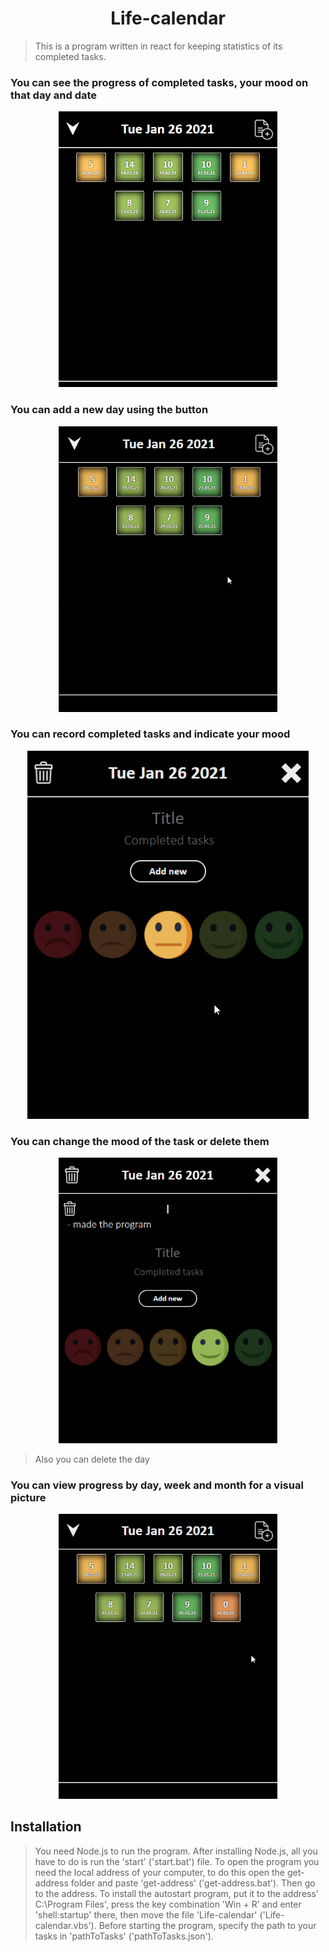 <h1 align="center">Life-calendar</h1>

> This is a program written in react for keeping statistics of its completed tasks.

<h3>You can see the progress of completed tasks, your mood on that day and date</h3>

<p align="center">
<img src="readme\img\main.png" width="350" />
</p>

<h3>You can add a new day using the button</h3>

<p align="center">
<img src="readme\img\add.gif" width="350" />
</p>

<h3>You can record completed tasks and indicate your mood</h3>

<p align="center">
<img src="readme\img\tasks.gif" width="450" />
</p>

<h3>You can change the mood of the task or delete them</h3>

<p align="center">
<img src="readme\img\edit.gif" width="350" />
</p>

> Also you can delete the day

<h3>You can view progress by day, week and month for a visual picture</h3>

<p align="center">
<img src="readme\img\view.gif" width="350" />
</p>

<h2>Installation</h2>

> You need Node.js to run the program. After installing Node.js, all you have to do is run the 'start' ('start.bat') file. To open the program you need the local address of your computer, to do this open the get-address folder and paste 'get-address' ('get-address.bat'). Then go to the address. To install the autostart program, put it to the address' C:\Program Files', press the key combination 'Win + R' and enter 'shell:startup' there, then move the file 'Life-calendar' ('Life-calendar.vbs'). Before starting the program, specify the path to your tasks in 'pathToTasks' ('pathToTasks.json').